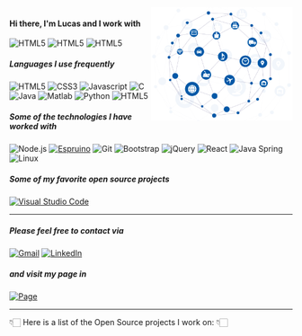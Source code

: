 <img align='right' src="https://github.com/lucaslui/lucaslui/blob/master/iot11-development.gif" width=50% height=50%>

#### Hi there, I'm Lucas and I work with

![HTML5](https://img.shields.io/badge/-Internet%20of%20Things-ffa804?style=flat)
![HTML5](https://img.shields.io/badge/-Software%20Development-4d008f?style=flat)
![HTML5](https://img.shields.io/badge/-Embedded%20Systems-102230?style=flat)

##### Languages I use frequently

![HTML5](https://img.shields.io/badge/-HTML5-E34F26?style=flat&logo=html5&logoColor=white)
![CSS3](https://img.shields.io/badge/-CSS3-1572B6?style=flat&logo=css3&logoColor=white) 
![Javascript](https://img.shields.io/badge/-JavaScript-F7DF1E?style=flat&logo=javascript&logoColor=white)
![C](https://img.shields.io/badge/-C%20&%20C++-659ad2?style=flat&logo=c%2B%2B&logoColor=white)
![Java](https://img.shields.io/badge/-Java-06305b?style=flat&logo=java&logoColor=white) 
![Matlab](https://img.shields.io/badge/-Matlab-06305b?style=flat&logo=mathworks&logoColor=white) 
![Python](https://img.shields.io/badge/-Python%203-black?style=flat&logo=python&logoColor=white) 
![HTML5](https://img.shields.io/badge/-Latex-4d008f?style=flat&logo=latex&logoColor=white)

##### Some of the technologies I have worked with

![Node.js](https://img.shields.io/badge/-Node.js-06305b?style=flat&logo=node.js&logoColor=339933)
[![Espruino](https://img.shields.io/badge/-Espruino-06305b?style=flat&logo=espruino&logoColor=007ACC)](https://www.espruino.com/)
![Git](https://img.shields.io/badge/-Git-222222?style=flat&logo=git&logoColor=F05032)
![Bootstrap](https://img.shields.io/badge/-Bootstrap-563D7C?style=flat&logo=bootstrap&logoColor=white)
![jQuery](https://img.shields.io/badge/-jQuery-222222?style=flat&logo=jQuery&logoColor=0769AD)
![React](https://img.shields.io/badge/-React-222222?style=flat&logo=React&logoColor=FFFFFF)
![Java Spring](https://img.shields.io/badge/-Spring-222222?style=flat&logo=spring&logoColor=6DB33F)
![Linux](https://img.shields.io/badge/-Linux-222222?style=flat&logo=linux&logoColor=fff)

##### Some of my favorite open source projects

[![Visual Studio Code](https://img.shields.io/badge/-VSCode-444444?style=flat&logo=visual-studio-code&logoColor=007ACC)](https://github.com/microsoft/vscode)

---

##### Please feel free to contact via

[![Gmail](https://img.shields.io/badge/-Email-D14836?style=flat&logo=gmail&logoColor=white)](mailto:lucasluimotta@gmail.com)
[![LinkedIn](https://img.shields.io/badge/-Linkedin-0077B5?style=flat&logo=linkedin&logoColor=white)](https://www.linkedin.com/in/lucas-lui-motta-eng/)

##### and visit my page in 

[![Page](https://img.shields.io/badge/-Page-000000?style=for-the-badge&logo=houzz&logoColor=white)](https://lucaslui.github.io/personal-page/)

---

👇🏻 Here is a list of the Open Source projects I work on: 👇🏻
